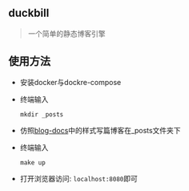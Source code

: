 ## duckbill

> 一个简单的静态博客引擎

## 使用方法

* 安装docker与dockre-compose
* 终端输入

  `mkdir _posts`
* 仿照[blog-docs](https://github.com/duckbill-io/blog-docs)中的样式写篇博客在_posts文件夹下
* 终端输入

  `make up`
* 打开浏览器访问: `localhost:8080`即可

